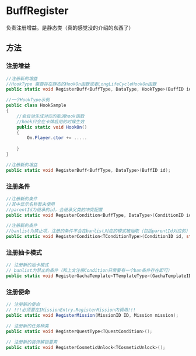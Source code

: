 <h1>BuffRegister</h1>

负责注册增益。是静态类（真的感觉没的介绍的东西了）

<h2>方法</h2>

<h3>注册增益</h3>

```csharp
//注册新的增益
//HookType 需要存在静态的HookOn函数或者LongLifeCycleHookOn函数
public static void RegisterBuff<BuffType, DataType, HookType>(BuffID id);

//一个HookType示例
public class HookSample
{
    //会自动生成对应的取消hook函数
    //hook只会在卡牌启用的时候生效
    public static void HookOn()
    {
        On.Player.ctor += .....
    
    }
}

```

```csharp
//注册新的增益
public static void RegisterBuff<BuffType, DataType>(BuffID id);
```

<h3>注册条件</h3>

```csharp
//注册新的条件
//其中显示名称暂未使用
//parentId为继承的id，会继承父类的冲突配置
public static void RegisterCondition<BuffType, DataType>(ConditionID id, string displayName,bool isHidden, ConditionID parentId = null);
```

```csharp
//注册新的条件
//banlist为禁止项，注册的条件不会在banlist对应的模式被抽取（包括parentId对应的）
public static void RegisterCondition<TConditionType>(ConditionID id, string displayName, ConditionID parentId = null,params GachaTemplateID[] banList)
```

<h3>注册抽卡模式</h3>

```csharp
// 注册新的抽卡模式
// banlist为禁止的条件（和上文注册Condition只需要有一个ban条件存在即可）
public static void RegisterGachaTemplate<TTemplateType>(GachaTemplateID id, params ConditionID[] banList);
```

<h3>注册使命</h3>

```csharp
// 注册新的使命
// !!!必须要在IMissionEntry.RegisterMission内调用!!!
public static void RegisterMission(MissionID ID, Mission mission);
```

```csharp
// 注册新的任务种类
public static void RegisterQuestType<TQuestCondition>();
```

```csharp
// 注册新的装饰解锁要素
public static void RegisterCosmeticUnlock<TCosmeticUnlock>();
```
